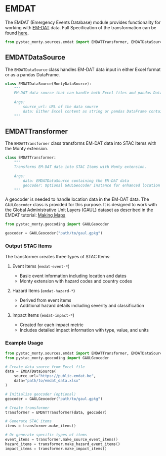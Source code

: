 # EMDAT

The EMDAT (Emergency Events Database) module provides functionality for working with [EM-DAT](https://public.emdat.be) data.
Full Specification of the transformation can be found [here](https://github.com/IFRCGo/monty-stac-extension/tree/main/model/sources/EMDAT).

```python
from pystac_monty.sources.emdat import EMDATTransformer, EMDATDataSource
```

## EMDATDataSource

The `EMDATDataSource` class handles EM-DAT data input in either Excel format or as a pandas DataFrame.

```python
class EMDATDataSource(MontyDataSource):
    """
    EM-DAT data source that can handle both Excel files and pandas DataFrames.
    
    Args:
        source_url: URL of the data source
        data: Either Excel content as string or pandas DataFrame containing EM-DAT data
    """
```

## EMDATTransformer

The `EMDATTransformer` class transforms EM-DAT data into STAC Items with the Monty extension.

```python
class EMDATTransformer:
    """
    Transforms EM-DAT data into STAC Items with Monty extension.
    
    Args:
        data: EMDATDataSource containing the EM-DAT data
        geocoder: Optional GAULGeocoder instance for enhanced location handling
    """
```

A geocoder is needed to handle location data in the EM-DAT data. The `GAULGeocoder` class is provided for this purpose. It is designed to work with the Global Administrative Unit Layers (GAUL) dataset as described in the EMDAT tutorial: [Making Maps](https://doc.emdat.be/docs/additional-resources-and-tutorials/tutorials/python_tutorial_2/)

```python
from pystac_monty.geocoding import GAULGeocoder

geocoder = GAULGeocoder("path/to/gaul.gpkg")
```

### Output STAC Items

The transformer creates three types of STAC Items:

1. Event Items (`emdat-event-*`)
   - Basic event information including location and dates
   - Monty extension with hazard codes and country codes
   
2. Hazard Items (`emdat-hazard-*`)
   - Derived from event items
   - Additional hazard details including severity and classification
   
3. Impact Items (`emdat-impact-*`)
   - Created for each impact metric
   - Includes detailed impact information with type, value, and units

### Example Usage

```python
from pystac_monty.sources.emdat import EMDATTransformer, EMDATDataSource
from pystac_monty.geocoding import GAULGeocoder

# Create data source from Excel file
data = EMDATDataSource(
    source_url="https://public.emdat.be",
    data="path/to/emdat_data.xlsx"
)

# Initialize geocoder (optional)
geocoder = GAULGeocoder("path/to/gaul.gpkg")

# Create transformer
transformer = EMDATTransformer(data, geocoder)

# Generate STAC items
items = transformer.make_items()

# Or generate specific types of items
event_items = transformer.make_source_event_items()
hazard_items = transformer.make_hazard_event_items()
impact_items = transformer.make_impact_items()

